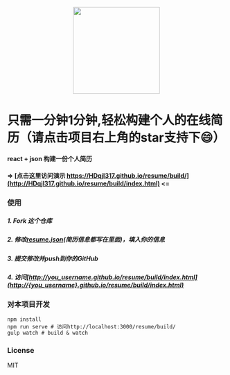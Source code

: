 <p  align="center"><img src="data/icon-resume.png" height="200" align="center"/></p>

# 只需一分钟1分钟,轻松构建个人的在线简历（请点击项目右上角的star支持下😄）

#### react + json 构建一份个人简历
#### => [点击这里访问演示 https://HDqjl317.github.io/resume/build/](http://HDqjl317.github.io/resume/build/index.html) <=

### 使用

##### 1. Fork 这个仓库

##### 2. 修改[resume.json](data/resume.json)(简历信息都写在里面)，填入你的信息

##### 3. 提交修改并push到你的GitHub

##### 4. 访问[http://you_username.github.io/resume/build/index.html](http://{you_username}.github.io/resume/build/index.html)

### 对本项目开发

```shell
npm install
npm run serve # 访问http://localhost:3000/resume/build/
gulp watch # build & watch
```

### License

MIT
